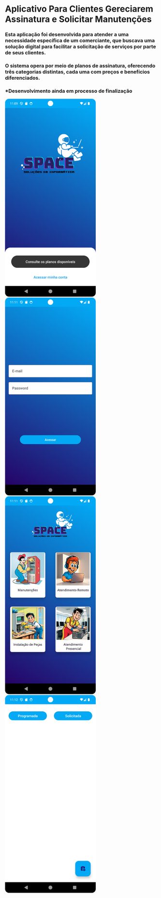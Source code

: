 # Aplicativo Para Clientes Gereciarem Assinatura e Solicitar Manutenções

### Esta aplicação foi desenvolvida para atender a uma necessidade específica de um comerciante, que buscava uma solução digital para facilitar a solicitação de serviços por parte de seus clientes. 
### O sistema opera por meio de planos de assinatura, oferecendo três categorias distintas, cada uma com preços e benefícios diferenciados.

### *Desenvolvimento ainda em processo de finalização

<p>
  <img src="Screenshot_20250205_200915.png" width="300" style="display:inline-block; margin-right: 10px;" />
  <img src="Screenshot_20250205_201130.png" width="300" style="display:inline-block; margin-right: 10px;" />
  <img src="Screenshot_20250205_201149.png" width="300" style="display:inline-block; margin-right: 10px" />
   <img src="Screenshot_20250205_201208.png" width="300" style="display:inline-block; margin-right: 10px" />
</p>

